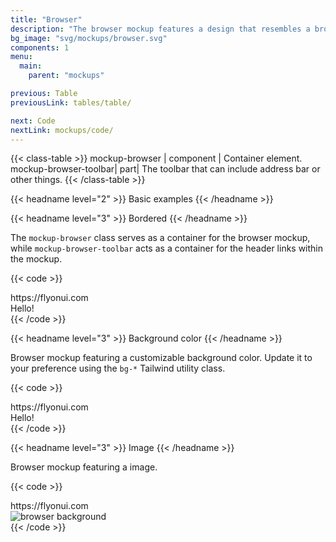 ```yaml
---
title: "Browser"
description: "The browser mockup features a design that resembles a browser window, complete with typical interface elements and layout."
bg_image: "svg/mockups/browser.svg"
components: 1
menu:
  main:
    parent: "mockups"

previous: Table
previousLink: tables/table/

next: Code
nextLink: mockups/code/
---
```


<!-- Class table -->

{{< class-table >}}
mockup-browser | component | Container element.
mockup-browser-toolbar| part| The toolbar that can include address bar or other things.
{{< /class-table >}}

<!-------------------- Basic examples -------------------->

{{< headname level="2" >}} Basic examples {{< /headname >}}

<!-- Bordered -->

{{< headname level="3" >}} Bordered {{< /headname >}}

The `mockup-browser` class serves as a container for the browser mockup, while `mockup-browser-toolbar` acts as a container for the header links within the mockup.

{{< code >}}

<div class="mockup-browser border border-neutral/30">
  <div class="mockup-browser-toolbar">
    <div class="input border border-neutral/30">https://flyonui.com</div>
  </div>
  <div class="flex justify-center px-4 py-16 border-t border-neutral/30">Hello!</div>
</div>
{{< /code >}}

<!-- Background color -->

{{< headname level="3" >}} Background color {{< /headname >}}

Browser mockup featuring a customizable background color. Update it to your preference using the `bg-*` Tailwind utility class.

{{< code >}}

<div class="mockup-browser bg-base-300/40">
  <div class="mockup-browser-toolbar">
    <div class="input bg-base-200">https://flyonui.com</div>
  </div>
  <div class="flex justify-center px-4 py-16 bg-base-200">Hello!</div>
</div>
{{< /code >}}

<!-- Image -->

{{< headname level="3" >}} Image {{< /headname >}}

Browser mockup featuring a image.

{{< code >}}

<div class="mockup-browser bg-base-300/40">
  <div class="mockup-browser-toolbar">
    <div class="input bg-base-200">https://flyonui.com</div>
  </div>
  <div class="flex h-80 justify-center"><img class="w-full object-cover" src="https://cdn.flyonui.com/fy-assets/components/carousel/image-14.png" alt="browser background" /></div>
</div>
{{< /code >}}
